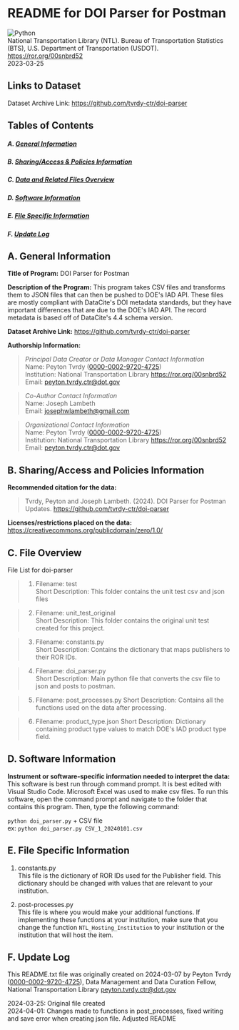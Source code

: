 # README for DOI Parser for Postman  

![Python](https://img.shields.io/badge/python-3670A0?style=for-the-badge&logo=python&logoColor=ffdd54)  
National Transportation Library (NTL). Bureau of Transportation Statistics (BTS), U.S. Department of Transportation (USDOT). <https://ror.org/00snbrd52>  
2023-03-25  
## Links to Dataset  
Dataset Archive Link: https://github.com/tvrdy-ctr/doi-parser  

## Tables of Contents  
##### A. [General Information](#a-general-information-1)  
##### B. [Sharing/Access & Policies Information](#b-sharingaccess-and-policies-information)  
##### C. [Data and Related Files Overview](#c-file-overview)  
##### D. [Software Information](#d-software-information)  
##### E. [File Specific Information](#e-file-specific-information)  
##### F. [Update Log](#f-update-log)  
## A. General Information  

**Title of Program:**  DOI Parser for Postman

**Description of the Program:** This program takes CSV files and transforms them to JSON files that can then be pushed to DOE's IAD API. These files are mostly compliant with DataCite's DOI metadata standards, but they have important differences that are due to the DOE's IAD API. The record metadata is based off of DataCite's 4.4 schema version.

**Dataset Archive Link:** https://github.com/tvrdy-ctr/doi-parser

**Authorship Information:**  

>  *Principal Data Creator or Data Manager Contact Information*  
>  Name: Peyton Tvrdy ([0000-0002-9720-4725](https://orcid.org/0000-0002-9720-4725))   
>  Institution: National Transportation Library <https://ror.org/00snbrd52>   
>  Email: peyton.tvrdy.ctr@dot.gov  

>  *Co-Author Contact Information*  
>  Name: Joseph Lambeth  
>  Email: josephwlambeth@gmail.com  

>  *Organizational Contact Information*  
>  Name: Peyton Tvrdy ([0000-0002-9720-4725](https://orcid.org/0000-0002-9720-4725))   
>  Institution: National Transportation Library <https://ror.org/00snbrd52>   
>  Email: peyton.tvrdy.ctr@dot.gov  
 

## B. Sharing/Access and Policies Information  

**Recommended citation for the data:**  

>  Tvrdy, Peyton and Joseph Lambeth. (2024). DOI Parser for Postman Updates. https://github.com/tvrdy-ctr/doi-parser  

**Licenses/restrictions placed on the data:** https://creativecommons.org/publicdomain/zero/1.0/  
 
## C. File Overview  

File List for doi-parser  

>  1. Filename: test  
>  Short Description:  This folder contains the unit test csv and json files   

>  2. Filename: unit_test_original  
>  Short Description:  This folder contains the original unit test created for this project.  

>  3. Filename: constants.py  
>  Short Description:  Contains the dictionary that maps publishers to their ROR IDs.  

>  4. Filename: doi_parser.py  
>  Short Description:  Main python file that converts the csv file to json and posts to postman.  

>  5. Filename: post_processes.py
>  Short Description:  Contains all the functions used on the data after processing. 

>  6. Filename: product_type.json
>  Short Description:  Dictionary containing product type values to match DOE's IAD product type field.  

## D. Software Information  

**Instrument or software-specific information needed to interpret the data:** This software is best run through command prompt. It is best edited with Visual Studio Code. Microsoft Excel was used to make csv files. To run this software, open the command prompt and navigate to the folder that contains this program. Then, type the following command:  

`python doi_parser.py` + CSV file  
ex: `python doi_parser.py CSV_1_20240101.csv`

## E. File Specific Information  

1. constants.py  
This file is the dictionary of ROR IDs used for the Publisher field. This dictionary should be changed with values that are relevant to your institution.  

2. post-processes.py  
This file is where you would make your additional functions. If implementing these functions at your institution, make sure that you change the function `NTL_Hosting_Institution` to your institution or the institution that will host the item.    

## F. Update Log  

This README.txt file was originally created on 2024-03-07 by Peyton Tvrdy ([0000-0002-9720-4725](https://orcid.org/0000-0002-9720-4725)), Data Management and Data Curation Fellow, National Transportation Library <peyton.tvrdy.ctr@dot.gov>  
 
2024-03-25: Original file created  
2024-04-01: Changes made to functions in post_processes, fixed writing and save error when creating json file. Adjusted README
